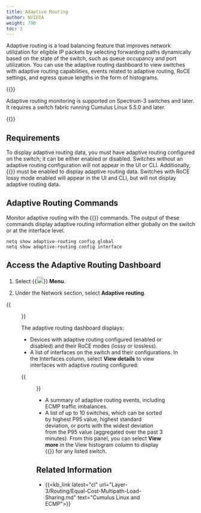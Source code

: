```yaml
---
title: Adaptive Routing
author: NVIDIA
weight: 790
toc: 3
---
```


Adaptive routing is a load balancing feature that improves network utilization for eligible IP packets by selecting forwarding paths dynamically based on the state of the switch, such as queue occupancy and port utilization. You can use the adaptive routing dashboard to view switches with adaptive routing capabilities, events related to adaptive routing, RoCE settings, and egress queue lengths in the form of histograms.

{{<notice note>}}

Adaptive routing monitoring is supported on Spectrum-3 switches and later. It requires a switch fabric running Cumulus Linux 5.5.0 and later.

{{</notice>}}

## Requirements

To display adaptive routing data, you must have adaptive routing configured on the switch; it can be either enabled or disabled. Switches without an adaptive routing configuration will not appear in the UI or CLI. Additionally, {{<exlink url="https://docs.nvidia.com/networking-ethernet-software/cumulus-linux/Layer-1-and-Switch-Ports/Quality-of-Service/RDMA-over-Converged-Ethernet-RoCE/" text="RoCE lossless mode">}} must be enabled to display adaptive routing data. Switches with RoCE lossy mode enabled will appear in the UI and CLI, but will not display adaptive routing data.

## Adaptive Routing Commands

Monitor adaptive routing with the {{<link title="show/#netq-show-adaptive-routing-config" text="netq show adaptive-routing config">}} commands. The output of these commands display adaptive routing information either globally on the switch or at the interface level.

```
netq show adaptive-routing config global
netq show adaptive-routing config interface
```

## Access the Adaptive Routing Dashboard

1. Select {{<img src="https://icons.cumulusnetworks.com/01-Interface-Essential/03-Menu/navigation-menu.svg" height="18" width="18">}} **Menu**.

2. Under the Network section, select **Adaptive routing**.

{{<figure src="/images/netq/ar-dashboard-480.png" alt="adaptive routing dashboard displaying two devices with AR enabled" width="1100">}}

The adaptive routing dashboard displays:

- Devices with adaptive routing configured (enabled or disabled) and their RoCE modes (lossy or lossless).
- A list of interfaces on the switch and their configurations. In the Interfaces column, select **View details** to view interfaces with adaptive routing configured:

{{<figure src="/images/netq/int-details-490.png" alt="list of interfaces adaptive routing configured" width="600">}}

- A summary of adaptive routing events, including ECMP traffic imbalances.
- A list of up to 10 switches, which can be sorted by highest P95 value, highest standard deviation, or ports with the widest deviation from the P95 value (aggregated over the past 3 minutes). From this panel, you can select **View more** in the View histogram column to display {{<link title="Switches/#view-queue-lengths-in-histograms" text="queue lengths in the form of histograms">}} for any listed switch.



## Related Information

- {{<kb_link latest="cl" url="Layer-3/Routing/Equal-Cost-Multipath-Load-Sharing.md" text="Cumulus Linux and ECMP">}}